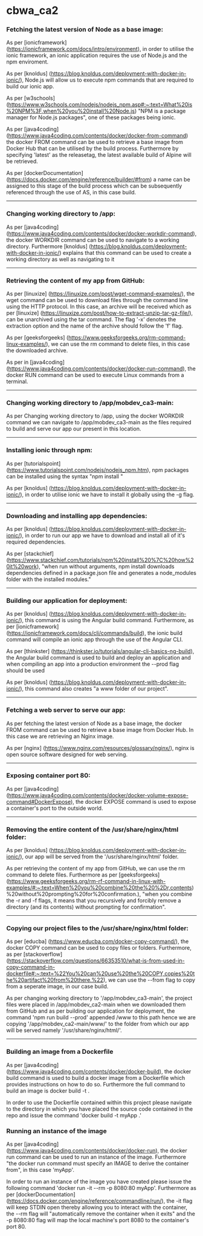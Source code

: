 # cbwa_ca2

### Fetching the latest version of Node as a base image: ###
As per [ionicframework] (https://ionicframework.com/docs/intro/environment), in order to utilise the ionic framework, an ionic application requires the use of Node.js and the npm enviroment.

As per [knoldus] (https://blog.knoldus.com/deployment-with-docker-in-ionic/), Node.js will allow us to execute npm commands that are required to build our ionic app.

As per [w3schools] (https://www.w3schools.com/nodejs/nodejs_npm.asp#:~:text=What%20is%20NPM%3F,when%20you%20install%20Node.js) "NPM is a package manager for Node.js packages", one of these packages being ionic.

As per [java4coding] (https://www.java4coding.com/contents/docker/docker-from-command) the docker FROM command can be used to retrieve a base image from Docker Hub that can be utilised by the build process. Furthermore by specifying 'latest' as the releasetag, the latest available build of Alpine will be retrieved.

As per [dockerDocumentation] (https://docs.docker.com/engine/reference/builder/#from) a name can be assigned to this stage of the build process which can be subsequently referenced through the use of AS, in this case build.

***
### Changing working directory to /app: ###
As per [java4coding] (https://www.java4coding.com/contents/docker/docker-workdir-command), the docker WORKDIR command can be used to navigate to a working directory. Furthermore [knoldus] (https://blog.knoldus.com/deployment-with-docker-in-ionic/) explains that this command can be used to create a working directory as well as navigating to it

***
### Retrieving the content of my app from GitHub: ###
As per [linuxize] (https://linuxize.com/post/wget-command-examples/), the wget command can be used to download files through the command line using the HTTP protocol. In this case, an archive will be received which as per [linuxize] (https://linuxize.com/post/how-to-extract-unzip-tar-gz-file/), can be unarchived using the tar command. The flag '-x' denotes the extraction option and the name of the archive should follow the 'f' flag. 

As per [geeksforgeeks] (https://www.geeksforgeeks.org/rm-command-linux-examples/), we can use the rm command to delete files, in this case the downloaded archive.

As per in [java4coding] (https://www.java4coding.com/contents/docker/docker-run-command), the docker RUN command can be used to execute Linux commands from a terminal.

***
### Changing working directory to /app/mobdev_ca3-main: ###
As per Changing working directory to /app, using the docker WORKDIR command we can navigate to /app/mobdev_ca3-main as the files required to build and serve our app our present in this location.

***
### Installing ionic through npm: ###
As per [tutorialspoint] (https://www.tutorialspoint.com/nodejs/nodejs_npm.htm), npm packages can be installed using the syntax "npm install <PackageName>"

As per [knoldus] (https://blog.knoldus.com/deployment-with-docker-in-ionic/), in order to utilise ionic we have to install it globally using the -g flag.

*** 
### Downloading and installing app dependencies: ###
As per [knoldus] (https://blog.knoldus.com/deployment-with-docker-in-ionic/), in order to run our app we have to download and install all of it's required dependencies.

As per [stackchief] (https://www.stackchief.com/tutorials/npm%20install%20%7C%20how%20it%20work), "when run without arguments, npm install downloads dependencies defined in a package.json file and generates a node_modules folder with the installed modules."

***
### Building our application for deployment: ###
As per [knoldus] (https://blog.knoldus.com/deployment-with-docker-in-ionic/), this command is using the Angular build command. Furthermore, as per [ionicframework] (https://ionicframework.com/docs/cli/commands/build), the ionic build command will compile an ionic app through the use of the Angular CLI.

As per [thinkster] (https://thinkster.io/tutorials/angular-cli-basics-ng-build), the Angular build command is used to build and deploy an application and when compiling an app into a production environment the --prod flag should be used

As per [knoldus] (https://blog.knoldus.com/deployment-with-docker-in-ionic/), this command also creates "a www folder of our project".

***
### Fetching a web server to serve our app: ###
As per fetching the latest version of Node as a base image, the docker FROM command can be used to retrieve a base image from Docker Hub. In this case we are retrieving an Nginx image.

As per [nginx] (https://www.nginx.com/resources/glossary/nginx/),  nginx is open source software designed for web serving.

***
### Exposing container port 80: ###
As per [java4coding] (https://www.java4coding.com/contents/docker/docker-volume-expose-command#DockerExpose), the docker EXPOSE command is used to expose a container's port to the outside world.

*** 
### Removing the entire content of the /usr/share/nginx/html folder: ###
As per [knoldus] (https://blog.knoldus.com/deployment-with-docker-in-ionic/), our app will be served from the '/usr/share/nginx/html' folder. 

As per retrieving the content of my app from GitHub, we can use the rm command to delete files. Furthermore as per [geeksforgeeks] (https://www.geeksforgeeks.org/rm-rf-command-in-linux-with-examples/#:~:text=When%20you%20combine%20the%20%2Dr,contents)%20without%20prompting%20for%20confirmation.), "when you combine the -r and -f flags, it means that you recursively and forcibly remove a directory (and its contents) without prompting for confirmation".

***
### Copying our project files to the /usr/share/nginx/html folder: ###
As per [educba] (https://www.educba.com/docker-copy-command/), the docker COPY command can be used to copy files or folders. Furthermore, as per [stackoverflow] (https://stackoverflow.com/questions/66353510/what-is-from-used-in-copy-command-in-dockerfile#:~:text=%22You%20can%20use%20the%20COPY,copies%20the%20artifact%20from%20there.%22), we can use the --from flag to copy from a seperate image, in our case build.

As per changing working directory to '/app/mobdev_ca3-main', the project files were placed in /app/mobdev_ca2-main when we downloaded them from GitHub and as per building our application for deployment, the command 'npm run build --prod' appended /www to this path hence we are copying '/app/mobdev_ca2-main/www/' to the folder from which our app will be served namely '/usr/share/nginx/html/'.

***
### Building an image from a Dockerfile ###
As per [java4coding] (https://www.java4coding.com/contents/docker/docker-build), the docker build command is used to build a docker image from a Dockerfile which provides instructions on how to do so. Furthermore the full command to build an image is docker build -t <imagename> .

In order to use the Dockerfile contained within this project please navigate to the directory in which you have placed the source code contained in the repo and issue the command 'docker build -t myApp .'

### Running an instance of the image ###
As per [java4coding] (https://www.java4coding.com/contents/docker/docker-run), the docker run command can be used to run an instance of the image. Furthermore "the docker run command must specify an IMAGE to derive the container from", in this case 'myApp'.

In order to run an instance of the image you have created please issue the following command 'docker run -it --rm -p 8080:80 myApp'. Furthermore as per  [dockerDocumentation] (https://docs.docker.com/engine/reference/commandline/run/), the -it flag will keep STDIN open thereby allowing you to interact with the container, the --rm flag will "automatically remove the container when it exits" and the -p 8080:80 flag will map the local machine's port 8080 to the container's port 80.
